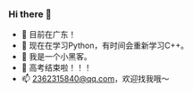 ### Hi there 👋

<!--
**zenzx/zenzx** is a ✨ _special_ ✨ repository because its `README.md` (this file) appears on your GitHub profile.
-->

- 🔭 目前在广东！
- 🌱 现在在学习Python，有时间会重新学习C++。
- 👯 我是一个小黑客。
- 🤔 高考结束啦！！！
- 📫 2362315840@qq.com，欢迎找我哦～

